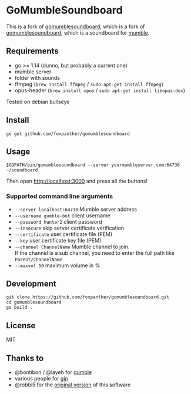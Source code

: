 # GoMumbleSoundboard
This is a fork of [gomumblesoundboard](https://github.com/feuerrot/gomumblesoundboard), which is a fork of [gomumblesoundboard](https://github.com/robbi5/gomumblesoundboard), which is a soundboard for [mumble](https://www.mumble.info/).

## Requirements
* go >= 1.14 (dunno, but probably a current one)
* mumble server
* folder with sounds
* ffmpeg (`brew install ffmpeg` / `sudo apt-get install ffmpeg`)
* opus-header (`brew install opus` / `sudo apt-get install libopus-dev`)

Tested on debian bullseye

## Install
```
go get github.com/foxpanther/gomumblesoundboard
```

## Usage
```
$GOPATH/bin/gomumblesoundboard --server yourmumbleserver.com:64738 ~/soundboard
```

Then open [http://localhost:3000](http://localhost:3000) and press all the buttons!

### Supported command line arguments
* `--server localhost:64738` Mumble server address
* `--username gumble-bot` client username
* `--password hunter2` client password
* `--insecure` skip server certificate verification
* `--certificate` user certificate file (PEM)
* `--key` user certificate key file (PEM)
* `--channel ChannelName` Mumble channel to join.  
  If the channel is a sub channel, you need to enter the full path like `Parent/ChannelName`
* `--maxvol 50` maximum volume in %

## Development
```
git clone https://github.com/foxpanther/gomumblesoundboard.git
cd gomumblesoundboard
go build .
```

## License
MIT

## Thanks to
* @bontibon / @layeh for [gumble](https://github.com/layeh/gumble)
* various people for [gin](https://github.com/gin-gonic/gin)
* @robbi5 for the [original version](https://github.com/robbi5/gomumblesoundboard) of this software
